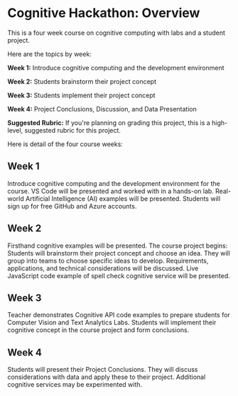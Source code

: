 # Cognitive Hackathon: Overview

This is a four week course on cognitive computing with labs and a student project. 

Here are the topics by week:

**Week 1:**  Introduce cognitive computing and the development environment

**Week 2:**  Students brainstorm their project concept 

**Week 3:**  Students implement their project concept 

**Week 4:**  Project Conclusions, Discussion, and Data Presentation

**Suggested Rubric:** If you're planning on grading this project, this is a high-level, suggested rubric for this project. 

Here is detail of the four course weeks:

## Week 1
Introduce cognitive computing and the development environment for the course. VS Code will be presented and worked with in a hands-on lab. Real-world Artificial Intelligence (AI) examples will be presented. Students will sign up for free GitHub and Azure accounts.

## Week 2
Firsthand cognitive examples will be presented. The course project begins: Students will brainstorm their project concept and choose an idea. They will group into teams to choose specific ideas to develop. Requirements, applications, and technical considerations will be discussed. Live JavaScript code example of spell check cognitive service will be presented.

## Week 3
Teacher demonstrates Cognitive API code examples to prepare students for Computer Vision and Text Analytics Labs. Students will implement their cognitive concept in the course project and form conclusions.

## Week 4
Students will present their Project Conclusions. They will discuss considerations with data and apply these to their project. Additional cognitive services may be experimented with.
